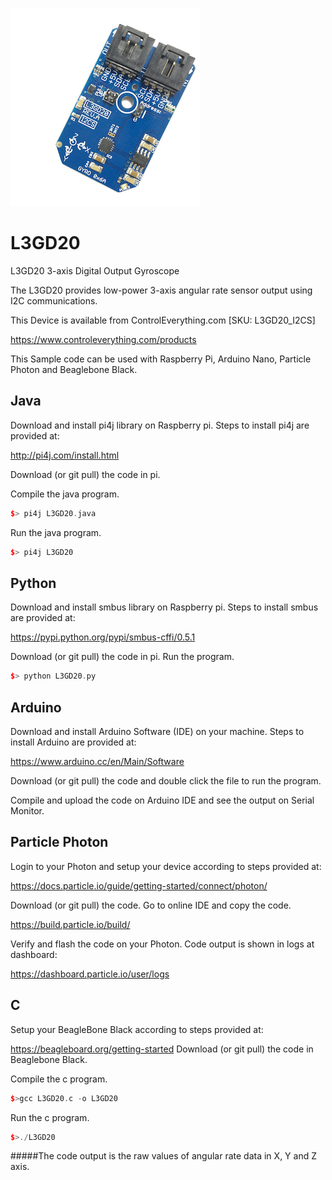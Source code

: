 [![L3GD20](L3GD20_I2CS.png)](https://www.controleverything.com/products)
# L3GD20
L3GD20 3-axis Digital Output Gyroscope

 The L3GD20 provides low-power 3-axis angular rate sensor output using I2C communications.

This Device is available from ControlEverything.com [SKU: L3GD20_I2CS]

https://www.controleverything.com/products

 This Sample code can be used with Raspberry Pi, Arduino Nano, Particle Photon and Beaglebone Black.

## Java
Download and install pi4j library on Raspberry pi. Steps to install pi4j are provided at:

http://pi4j.com/install.html

Download (or git pull) the code in pi.

Compile the java program.
```cpp
$> pi4j L3GD20.java
```

Run the java program.
```cpp
$> pi4j L3GD20
```

## Python
Download and install smbus library on Raspberry pi. Steps to install smbus are provided at:

https://pypi.python.org/pypi/smbus-cffi/0.5.1

Download (or git pull) the code in pi. Run the program.

```cpp
$> python L3GD20.py
```

## Arduino
Download and install Arduino Software (IDE) on your machine. Steps to install Arduino are provided at:

https://www.arduino.cc/en/Main/Software

Download (or git pull) the code and double click the file to run the program.

Compile and upload the code on Arduino IDE and see the output on Serial Monitor.


## Particle Photon

Login to your Photon and setup your device according to steps provided at:

https://docs.particle.io/guide/getting-started/connect/photon/

Download (or git pull) the code. Go to online IDE and copy the code.

https://build.particle.io/build/

Verify and flash the code on your Photon. Code output is shown in logs at dashboard:

https://dashboard.particle.io/user/logs


## C
Setup your BeagleBone Black according to steps provided at:
 
https://beagleboard.org/getting-started
Download (or git pull) the code in Beaglebone Black.

Compile the c program.
```cpp
$>gcc L3GD20.c -o L3GD20
```
Run the c program.
```cpp
$>./L3GD20
```
#####The code output is the raw values of angular rate data in X, Y and Z axis.
